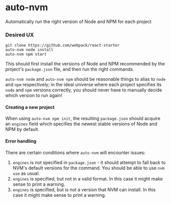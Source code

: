 # auto-nvm

Automatically run the right version of Node and NPM for each project

### Desired UX

```
git clone https://github.com/webpack/react-starter
auto-nvm node install
auto-nvm npm start
```

This should first install the versions of Node and NPM recommended by the project's `package.json` file, and then run the right commands.

`auto-nvm node` and `auto-nvm npm` should be reasonable things to alias to `node` and `npm` respectively; in the ideal universe where each project specifies its `node` and `npm` versions correctly, you should never have to manually decide which version to run again!

#### Creating a new project

When using `auto-nvm npm init`, the resulting `package.json` should acquire an `engines` field which specifies the newest stable versions of Node and NPM by default.

#### Error handling

There are certain conditions where `auto-nvm` will encounter issues:

1. `engines` is not specified in `package.json` - it should attempt to fall back to NVM's default versions for the command. You should be able to use `nvm use` as usual.
2. `engines` is specified, but not in a valid format. In this case it might make sense to print a warning.
3. `engines` is specified, but is not a version that NVM can install. In this case it might make sense to print a warning.
